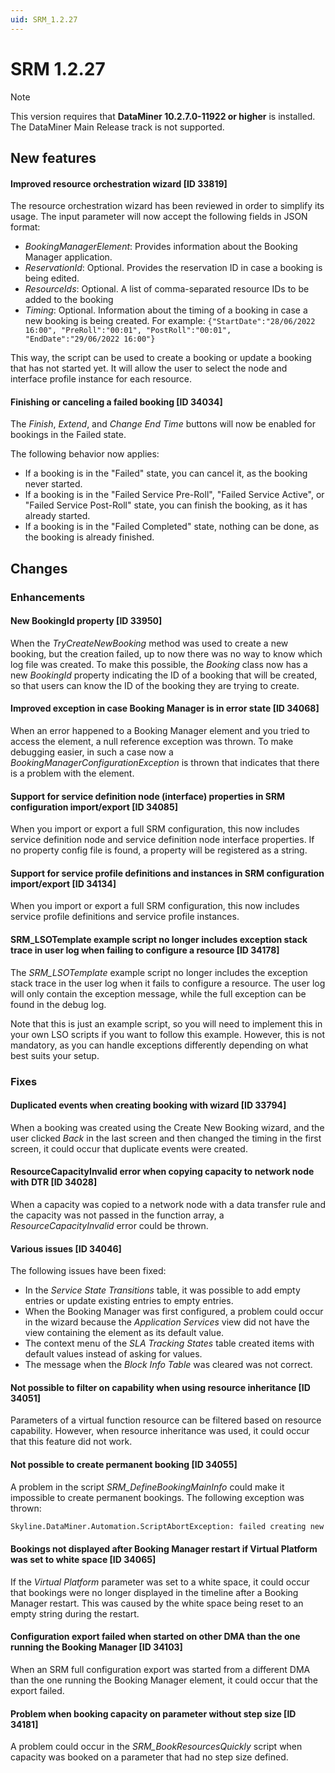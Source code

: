 ```yaml
---
uid: SRM_1.2.27
---
```


# SRM 1.2.27

> [!NOTE]
> This version requires that **DataMiner 10.2.7.0-11922 or higher** is installed. The DataMiner Main Release track is not supported.

## New features

#### Improved resource orchestration wizard [ID 33819]

The resource orchestration wizard has been reviewed in order to simplify its usage. The input parameter will now accept the following fields in JSON format:

- *BookingManagerElement*: Provides information about the Booking Manager application.
- *ReservationId*: Optional. Provides the reservation ID in case a booking is being edited.
- *ResourceIds*: Optional. A list of comma-separated resource IDs to be added to the booking
- *Timing*: Optional. Information about the timing of a booking in case a new booking is being created. For example: `{"StartDate":"28/06/2022 16:00", "PreRoll":"00:01", "PostRoll":"00:01", "EndDate":"29/06/2022 16:00"}`

This way, the script can be used to create a booking or update a booking that has not started yet. It will allow the user to select the node and interface profile instance for each resource.

#### Finishing or canceling a failed booking [ID 34034]

The *Finish*, *Extend*, and *Change End Time* buttons will now be enabled for bookings in the Failed state.

The following behavior now applies:

- If a booking is in the "Failed" state, you can cancel it, as the booking never started.
- If a booking is in the "Failed Service Pre-Roll", "Failed Service Active", or "Failed Service Post-Roll" state, you can finish the booking, as it has already started.
- If a booking is in the "Failed Completed" state, nothing can be done, as the booking is already finished.

## Changes

### Enhancements

#### New BookingId property [ID 33950]

When the *TryCreateNewBooking* method was used to create a new booking, but the creation failed, up to now there was no way to know which log file was created. To make this possible, the *Booking* class now has a new *BookingId* property indicating the ID of a booking that will be created, so that users can know the ID of the booking they are trying to create.

#### Improved exception in case Booking Manager is in error state [ID 34068]

When an error happened to a Booking Manager element and you tried to access the element, a null reference exception was thrown. To make debugging easier, in such a case now a *BookingManagerConfigurationException* is thrown that indicates that there is a problem with the element.

#### Support for service definition node (interface) properties in SRM configuration import/export [ID 34085]

When you import or export a full SRM configuration, this now includes service definition node and service definition node interface properties. If no property config file is found, a property will be registered as a string.

#### Support for service profile definitions and instances in SRM configuration import/export [ID 34134]

When you import or export a full SRM configuration, this now includes service profile definitions and service profile instances.

#### SRM_LSOTemplate example script no longer includes exception stack trace in user log when failing to configure a resource [ID 34178]

The *SRM_LSOTemplate* example script no longer includes the exception stack trace in the user log when it fails to configure a resource. The user log will only contain the exception message, while the full exception can be found in the debug log.

Note that this is just an example script, so you will need to implement this in your own LSO scripts if you want to follow this example. However, this is not mandatory, as you can handle exceptions differently depending on what best suits your setup.

### Fixes

#### Duplicated events when creating booking with wizard [ID 33794]

When a booking was created using the Create New Booking wizard, and the user clicked *Back* in the last screen and then changed the timing in the first screen, it could occur that duplicate events were created.

#### ResourceCapacityInvalid error when copying capacity to network node  with DTR [ID 34028]

When a capacity was copied to a network node with a data transfer rule and the capacity was not passed in the function array, a *ResourceCapacityInvalid* error could be thrown.

#### Various issues [ID 34046]

The following issues have been fixed:

- In the *Service State Transitions* table, it was possible to add empty entries or update existing entries to empty entries.
- When the Booking Manager was first configured, a problem could occur in the wizard because the *Application Services* view did not have the view containing the element as its default value.
- The context menu of the *SLA Tracking States* table created items with default values instead of asking for values.
- The message when the *Block Info Table* was cleared was not correct.

#### Not possible to filter on capability when using resource inheritance [ID 34051]

Parameters of a virtual function resource can be filtered based on resource capability. However, when resource inheritance was used, it could occur that this feature did not work.

#### Not possible to create permanent booking [ID 34055]

A problem in the script *SRM_DefineBookingMainInfo* could make it impossible to create permanent bookings. The following exception was thrown:

```txt
Skyline.DataMiner.Automation.ScriptAbortException: failed creating new booking: Skyline.DataMiner.Library.Exceptions.InvalidBookingDataException: Duration can't be defined when PermanentService flag is set to true
```

#### Bookings not displayed after Booking Manager restart if Virtual Platform was set to white space [ID 34065]

If the *Virtual Platform* parameter was set to a white space, it could occur that bookings were no longer displayed in the timeline after a Booking Manager restart. This was caused by the white space being reset to an empty string during the restart.

#### Configuration export failed when started on other DMA than the one running the Booking Manager [ID 34103]

When an SRM full configuration export was started from a different DMA than the one running the Booking Manager element, it could occur that the export failed.

#### Problem when booking capacity on parameter without step size [ID 34181]

A problem could occur in the *SRM_BookResourcesQuickly* script when capacity was booked on a parameter that had no step size defined.
